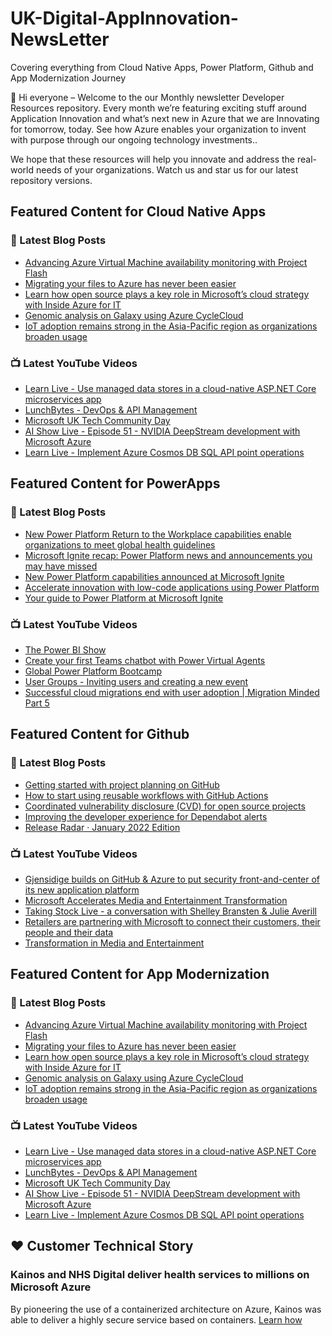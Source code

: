 # UK-Digital-AppInnovation-NewsLetter

Covering everything from Cloud Native Apps, Power Platform, Github and App Modernization Journey

👋 Hi everyone – Welcome to the our Monthly newsletter Developer Resources repository. Every month we’re featuring exciting stuff around Application Innovation and what’s next new in Azure that we are Innovating for tomorrow, today. See how Azure enables your organization to invent with purpose through our ongoing technology investments..


We hope that these resources will help you innovate and address the real-world needs of your organizations. Watch us and star us for our latest repository versions.

## Featured Content for Cloud Native Apps


### 📝 Latest Blog Posts

    
<!-- BLOGCNA:START -->
- [Advancing Azure Virtual Machine availability monitoring with Project Flash](https://azure.microsoft.com/blog/advancing-azure-virtual-machine-availability-monitoring-with-project-flash/)
- [Migrating your files to Azure has never been easier](https://azure.microsoft.com/blog/migrating-your-files-to-azure-has-never-been-easier/)
- [Learn how open source plays a key role in Microsoft’s cloud strategy with Inside Azure for IT](https://azure.microsoft.com/blog/learn-how-open-source-plays-a-key-role-in-microsoft-s-cloud-strategy-with-inside-azure-for-it/)
- [Genomic analysis on Galaxy using Azure CycleCloud](https://azure.microsoft.com/blog/genomic-analysis-on-galaxy-using-azure-cyclecloud/)
- [IoT adoption remains strong in the Asia-Pacific region as organizations broaden usage](https://azure.microsoft.com/blog/iot-adoption-remains-strong-in-the-asiapacific-region-as-organizations-broaden-usage/)
<!-- BLOGCNA:END -->

### 📺 Latest YouTube Videos

 
<!-- YOUTUBECNA:START -->
- [Learn Live - Use managed data stores in a cloud-native ASP.NET Core microservices app](https://www.youtube.com/watch?v=kUe8I6_xolU)
- [LunchBytes - DevOps &amp; API Management](https://www.youtube.com/watch?v=GiK41WLcgYQ)
- [Microsoft UK Tech Community Day](https://www.youtube.com/watch?v=75iOn2PxMqc)
- [AI Show Live - Episode 51 - NVIDIA DeepStream development with Microsoft Azure](https://www.youtube.com/watch?v=op2n6zfeCNI)
- [Learn Live - Implement Azure Cosmos DB SQL API point operations](https://www.youtube.com/watch?v=qEsgdKCSuXA)
<!-- YOUTUBECNA:END -->

##  Featured Content for PowerApps
### 📝 Latest Blog Posts
<!-- BLOGPOWER:START -->
- [New Power Platform Return to the Workplace capabilities enable organizations to meet global health guidelines](https://cloudblogs.microsoft.com/powerplatform/2021/11/30/new-power-platform-return-to-the-workplace-capabilities-enable-organizations-to-meet-global-health-guidelines/)
- [Microsoft Ignite recap: Power Platform news and announcements you may have missed](https://cloudblogs.microsoft.com/powerplatform/2021/11/18/microsoft-ignite-recap-power-platform-news-and-announcements-you-may-have-missed/)
- [New Power Platform capabilities announced at Microsoft Ignite](https://cloudblogs.microsoft.com/powerplatform/2021/11/02/new-power-platform-capabilities-announced-at-microsoft-ignite/)
- [Accelerate innovation with low-code applications using Power Platform](https://cloudblogs.microsoft.com/powerplatform/2021/11/02/accelerate-innovation-with-low-code-applications-using-power-platform/)
- [Your guide to Power Platform at Microsoft Ignite](https://cloudblogs.microsoft.com/powerplatform/2021/10/26/your-guide-to-power-platform-at-microsoft-ignite/)
<!-- BLOGPOWER:END -->
 ### 📺 Latest YouTube Videos
    
<!-- YOUTUBEPOWER:START -->
- [The Power BI Show](https://www.youtube.com/watch?v=6gBgfQmGmdQ)
- [Create your first Teams chatbot with Power Virtual Agents](https://www.youtube.com/watch?v=iaTLD77B2nI)
- [Global Power Platform Bootcamp](https://www.youtube.com/watch?v=yGmrw3BVdPs)
- [User Groups - Inviting users and creating a new event](https://www.youtube.com/watch?v=WO-Uc5Dg_oo)
- [Successful cloud migrations end with user adoption | Migration Minded Part 5](https://www.youtube.com/watch?v=5C5yAGZRATc)
<!-- YOUTUBEPOWER:END -->

##  Featured Content for Github
### 📝 Latest Blog Posts
<!-- BLOGGITHUB:START -->
- [Getting started with project planning on GitHub](https://github.blog/2022-02-11-getting-started-with-project-planning-on-github/)
- [How to start using reusable workflows with GitHub Actions](https://github.blog/2022-02-10-using-reusable-workflows-github-actions/)
- [Coordinated vulnerability disclosure (CVD) for open source projects](https://github.blog/2022-02-09-coordinated-vulnerability-disclosure-cvd-open-source-projects/)
- [Improving the developer experience for Dependabot alerts](https://github.blog/2022-02-08-improving-developer-experience-dependabot-alerts/)
- [Release Radar · January 2022 Edition](https://github.blog/2022-02-04-release-radar-jan-2022/)
<!-- BLOGGITHUB:END -->
### 📺 Latest YouTube Videos
<!-- YOUTUBEGITHUB:START -->
- [Gjensidige builds on GitHub &amp; Azure to put security front-and-center of its new application platform](https://www.youtube.com/watch?v=2vM27KH_jCI)
- [Microsoft Accelerates Media and Entertainment Transformation](https://www.youtube.com/watch?v=HREOWPQrWGc)
- [Taking Stock Live - a conversation with Shelley Bransten &amp; Julie Averill](https://www.youtube.com/watch?v=ZjzGi3DdPAM)
- [Retailers are partnering with Microsoft to connect their customers, their people and their data](https://www.youtube.com/watch?v=C2xHCjsREVU)
- [Transformation in Media and Entertainment](https://www.youtube.com/watch?v=MGPQGP2_jCA)
<!-- YOUTUBEGITHUB:END -->
##  Featured Content for App Modernization
### 📝 Latest Blog Posts
<!-- BLOGAPPMOD:START -->
- [Advancing Azure Virtual Machine availability monitoring with Project Flash](https://azure.microsoft.com/blog/advancing-azure-virtual-machine-availability-monitoring-with-project-flash/)
- [Migrating your files to Azure has never been easier](https://azure.microsoft.com/blog/migrating-your-files-to-azure-has-never-been-easier/)
- [Learn how open source plays a key role in Microsoft’s cloud strategy with Inside Azure for IT](https://azure.microsoft.com/blog/learn-how-open-source-plays-a-key-role-in-microsoft-s-cloud-strategy-with-inside-azure-for-it/)
- [Genomic analysis on Galaxy using Azure CycleCloud](https://azure.microsoft.com/blog/genomic-analysis-on-galaxy-using-azure-cyclecloud/)
- [IoT adoption remains strong in the Asia-Pacific region as organizations broaden usage](https://azure.microsoft.com/blog/iot-adoption-remains-strong-in-the-asiapacific-region-as-organizations-broaden-usage/)
<!-- BLOGAPPMOD:END -->
### 📺 Latest YouTube Videos
<!-- YOUTUBEAPPMOD:START -->
- [Learn Live - Use managed data stores in a cloud-native ASP.NET Core microservices app](https://www.youtube.com/watch?v=kUe8I6_xolU)
- [LunchBytes - DevOps &amp; API Management](https://www.youtube.com/watch?v=GiK41WLcgYQ)
- [Microsoft UK Tech Community Day](https://www.youtube.com/watch?v=75iOn2PxMqc)
- [AI Show Live - Episode 51 - NVIDIA DeepStream development with Microsoft Azure](https://www.youtube.com/watch?v=op2n6zfeCNI)
- [Learn Live - Implement Azure Cosmos DB SQL API point operations](https://www.youtube.com/watch?v=qEsgdKCSuXA)
<!-- YOUTUBEAPPMOD:END -->


## ♥️ Customer Technical Story 

### Kainos and NHS Digital deliver health services to millions on Microsoft Azure

By pioneering the use of a containerized architecture on Azure, Kainos was able to deliver a highly secure service based on containers. [Learn how](https://customers.microsoft.com/en-us/story/1368348549535774520-kainos-and-nhs-digital-deliver-health-services-to-millions-on-microsoft-azure)

